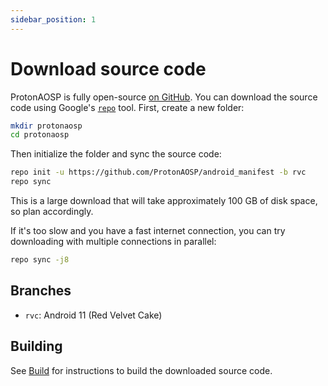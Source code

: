 ```yaml
---
sidebar_position: 1
---
```


# Download source code

ProtonAOSP is fully open-source [on GitHub](https://github.com/ProtonAOSP). You can download the source code using Google's [`repo`](https://source.android.com/setup/develop#installing-repo) tool. First, create a new folder:

```bash
mkdir protonaosp
cd protonaosp
```

Then initialize the folder and sync the source code:

```bash
repo init -u https://github.com/ProtonAOSP/android_manifest -b rvc
repo sync
```

This is a large download that will take approximately 100 GB of disk space, so plan accordingly.

If it's too slow and you have a fast internet connection, you can try downloading with multiple connections in parallel:

```bash
repo sync -j8
```

## Branches

- `rvc`: Android 11 (Red Velvet Cake)

## Building

See [Build](build.md) for instructions to build the downloaded source code.
